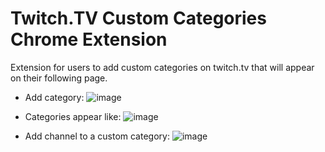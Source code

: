 # Twitch.TV Custom Categories Chrome Extension

Extension for users to add custom categories on twitch.tv that will appear on their following page.

- Add category: ![image](https://github.com/ST4NSB/twitch-custom-categories-extension/assets/38291834/fe73b3d5-41b4-4a8f-9edb-6c6f09dbaa66)

- Categories appear like: ![image](https://github.com/ST4NSB/twitch-custom-categories-extension/assets/38291834/a9d87f92-1fea-4df6-900a-b9e7b95501fa)

- Add channel to a custom category: ![image](https://github.com/ST4NSB/twitch-custom-categories-extension/assets/38291834/ed36dd19-5f58-4248-a4aa-81b2fdbd8336)
